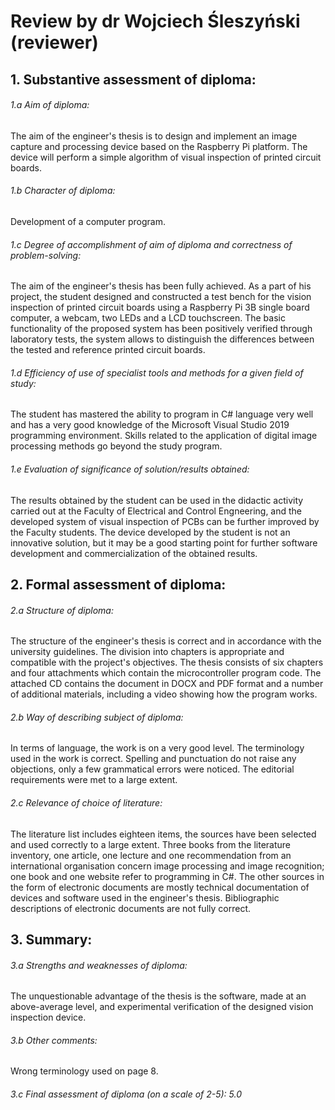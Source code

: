 # Review by dr Wojciech Śleszyński (reviewer)

## 1. Substantive assessment of diploma:

###### 1.a Aim of diploma:
The aim of the engineer's thesis is to design and implement an image capture and processing device based on the Raspberry Pi platform. The device will perform a simple algorithm of visual inspection of printed circuit boards.

###### 1.b Character of diploma:
Development of a computer program.

###### 1.c Degree of accomplishment of aim of diploma and correctness of problem-solving:
The aim of the engineer's thesis has been fully achieved. As a part of his project, the student designed and constructed a test bench for the vision inspection of printed circuit boards using a Raspberry Pi 3B single board computer, a webcam, two LEDs and a LCD touchscreen. The basic functionality of the proposed system has been positively verified through laboratory tests, the system allows to distinguish the differences between the tested and reference printed circuit boards.

###### 1.d Efficiency of use of specialist tools and methods for a given field of study:
The student has mastered the ability to program in C# language very well and has a very good knowledge of the Microsoft Visual Studio 2019 programming environment. Skills related to the application of digital image processing methods go beyond the study program.

###### 1.e Evaluation of significance of solution/results obtained:
The results obtained by the student can be used in the didactic activity carried out at the Faculty of Electrical and Control Engneering, and the developed system of visual inspection of PCBs can be further improved by the Faculty students. The device developed by the student is not an innovative solution, but it may be a good starting point for further software development and commercialization of the obtained results.

## 2. Formal assessment of diploma:

###### 2.a Structure of diploma:
The structure of the engineer's thesis is correct and in accordance with the university guidelines. The division into chapters is appropriate and compatible with the project's objectives. The thesis consists of six chapters and four attachments which contain the microcontroller program code. The attached CD contains the document in DOCX and PDF format and a number of additional materials, including a video showing how the program works.

###### 2.b Way of describing subject of diploma:
In terms of language, the work is on a very good level. The terminology used in the work is correct. Spelling and punctuation do not raise any objections, only a few grammatical errors were noticed. The editorial requirements were met to a large extent.

###### 2.c Relevance of choice of literature:
The literature list includes eighteen items, the sources have been selected and used correctly to a large extent. Three books from the literature inventory, one article, one lecture and one recommendation from an international organisation concern image processing and image recognition; one book and one website refer to programming in C#. The other sources in the form of electronic documents are mostly technical documentation of devices and software used in the engineer's thesis. Bibliographic descriptions of electronic documents are not fully correct.

## 3. Summary:

###### 3.a Strengths and weaknesses of diploma: 
The unquestionable advantage of the thesis is the software, made at an above-average level, and experimental verification of the designed vision inspection device.

###### 3.b Other comments:
Wrong terminology used on page 8.

###### 3.c Final assessment of diploma (on a scale of 2-5): 5.0
